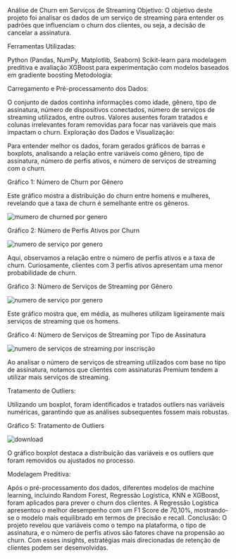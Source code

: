 Análise de Churn em Serviços de Streaming
Objetivo:
O objetivo deste projeto foi analisar os dados de um serviço de streaming para entender os padrões que influenciam o churn dos clientes, ou seja, a decisão de cancelar a assinatura.

Ferramentas Utilizadas:

Python (Pandas, NumPy, Matplotlib, Seaborn)
Scikit-learn para modelagem preditiva e avaliação
XGBoost para experimentação com modelos baseados em gradiente boosting
Metodologia:

Carregamento e Pré-processamento dos Dados:

O conjunto de dados continha informações como idade, gênero, tipo de assinatura, número de dispositivos conectados, número de serviços de streaming utilizados, entre outros. Valores ausentes foram tratados e colunas irrelevantes foram removidas para focar nas variáveis que mais impactam o churn.
Exploração dos Dados e Visualização:

Para entender melhor os dados, foram gerados gráficos de barras e boxplots, analisando a relação entre variáveis como gênero, tipo de assinatura, número de perfis ativos, e número de serviços de streaming com o churn.

Gráfico 1: Número de Churn por Gênero

Este gráfico mostra a distribuição do churn entre homens e mulheres, revelando que a taxa de churn é semelhante entre os gêneros.


![mumero de churned por genero](https://github.com/user-attachments/assets/bc105e9e-e963-4f24-a658-b57eb0f8186a)

Gráfico 2: Número de Perfis Ativos por Churn


![numero de serviço por genero](https://github.com/user-attachments/assets/bc57b149-bef7-42ca-813b-4e5ba1a2d8ce)

Aqui, observamos a relação entre o número de perfis ativos e a taxa de churn. Curiosamente, clientes com 3 perfis ativos apresentam uma menor probabilidade de churn.

Gráfico 3: Número de Serviços de Streaming por Gênero

![numero de serviço por genero](https://github.com/user-attachments/assets/3bc19ea2-3c65-45d4-939e-431c3ab372e1)

Este gráfico mostra que, em média, as mulheres utilizam ligeiramente mais serviços de streaming que os homens.

Gráfico 4: Número de Serviços de Streaming por Tipo de Assinatura

![numero de serviços de streaming por inscrisção](https://github.com/user-attachments/assets/b6cff36a-520a-4c04-9165-69b235a00280)

Ao analisar o número de serviços de streaming utilizados com base no tipo de assinatura, notamos que clientes com assinaturas Premium tendem a utilizar mais serviços de streaming.

Tratamento de Outliers:

Utilizando um boxplot, foram identificados e tratados outliers nas variáveis numéricas, garantindo que as análises subsequentes fossem mais robustas.

Gráfico 5: Tratamento de Outliers

![download](https://github.com/user-attachments/assets/10b08b47-210b-4632-92b0-924b379f8520)



O gráfico boxplot destaca a distribuição das variáveis e os outliers que foram removidos ou ajustados no processo.

Modelagem Preditiva:

Após o pré-processamento dos dados, diferentes modelos de machine learning, incluindo Random Forest, Regressão Logística, KNN e XGBoost, foram aplicados para prever o churn dos clientes.
A Regressão Logística apresentou o melhor desempenho com um F1 Score de 70,10%, mostrando-se o modelo mais equilibrado em termos de precisão e recall.
Conclusão: O projeto revelou que variáveis como o tempo na plataforma, o tipo de assinatura, e o número de perfis ativos são fatores chave na propensão ao churn. Com esses insights, estratégias mais direcionadas de retenção de clientes podem ser desenvolvidas.

